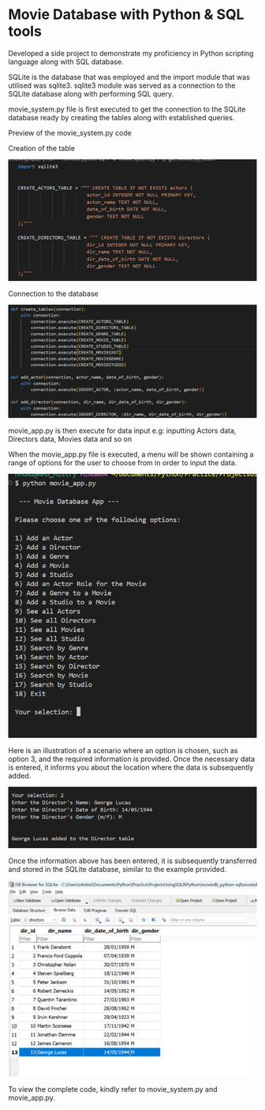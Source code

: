 # Movie Database with Python & SQL tools

Developed a side project to demonstrate my proficiency in Python scripting language along with SQL database. 

SQLite is the database that was employed and the import module that was utilised was sqlite3. sqlite3 module was served as a connection to the SQLite database along with performing SQL query.

movie_system.py file is first executed to get the connection to the SQLite database ready by creating the tables along with established queries.

Preview of the movie_system.py code

Creation of the table

![](moviedb1.png)

Connection to the database

![](moviedb2.png)

movie_app.py is then execute for data input e.g: inputting Actors data, Directors data, Movies data and so on

When the movie_app.py file is executed, a menu will be shown containing a range of options for the user to choose from in order to input the data.

![](moviedb3.png)

Here is an illustration of a scenario where an option is chosen, such as option 3, and the required information is provided. Once the necessary data is entered, it informs you about the location where the data is subsequently added.

![](moviedb4.png)

Once the information above has been entered, it is subsequently transferred and stored in the SQLite database, similar to the example provided.

![](moviedb5.png)

To view the complete code, kindly refer to movie_system.py and movie_app.py.